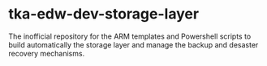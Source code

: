 # tka-edw-dev-storage-layer
The inofficial repository for the ARM templates and Powershell scripts to build automatically the storage layer and manage the backup and desaster recovery mechanisms.
